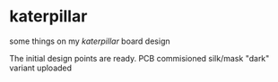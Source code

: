 # katerpillar
some things on my _katerpillar_ board design

The initial design points are ready.
PCB commisioned
silk/mask "dark" variant uploaded
